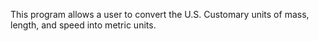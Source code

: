 This program allows a user to convert the U.S. Customary units of mass, length, and speed into metric units.
